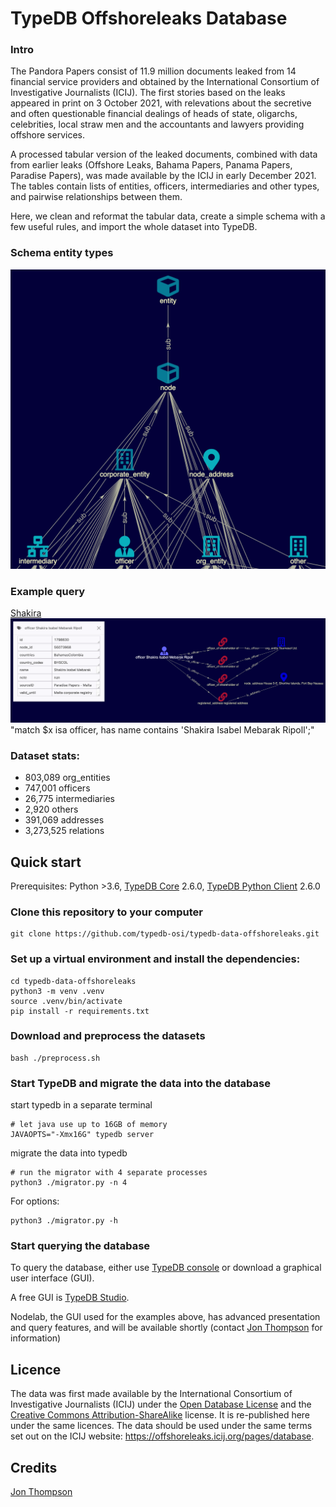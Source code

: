 # TypeDB Offshoreleaks Database

### Intro

The Pandora Papers consist of 11.9 million documents leaked from 14 financial service providers and obtained by the International Consortium of Investigative Journalists (ICIJ). The first stories based on the leaks appeared in print on 3 October 2021, with relevations about the secretive and often questionable financial dealings of heads of state, oligarchs, celebrities, local straw men and the accountants and lawyers providing offshore services.

A processed tabular version of the leaked documents, combined with data from earlier leaks (Offshore Leaks, Bahama Papers, Panama Papers, Paradise Papers), was made available by the ICIJ in early December 2021. The tables contain lists of entities, officers, intermediaries and other types, and pairwise relationships between them. 

Here, we clean and reformat the tabular data, create a simple schema with a few useful rules, and import the whole dataset into TypeDB.

### Schema entity types
![entity types](assets/screenshot_entities.png)


### Example query
[Shakira](https://www.icij.org/investigations/paradise-papers/6069/)
![screenshot_shakira.png](assets/screenshot_shakira.png)
"match $x isa officer, has name contains 'Shakira Isabel Mebarak Ripoll';"

### Dataset stats:
* 803,089 org_entities
* 747,001 officers
* 26,775 intermediaries
* 2,920 others
* 391,069 addresses
* 3,273,525 relations
## Quick start

Prerequisites: Python >3.6, [TypeDB Core](https://vaticle.com/download#core) 2.6.0, [TypeDB Python Client](https://docs.vaticle.com/docs/client-api/python) 2.6.0

### Clone this repository to your computer

```shell
git clone https://github.com/typedb-osi/typedb-data-offshoreleaks.git
```

### Set up a virtual environment and install the dependencies:

```shell
cd typedb-data-offshoreleaks
python3 -m venv .venv
source .venv/bin/activate
pip install -r requirements.txt
```

### Download and preprocess the datasets

```shell
bash ./preprocess.sh
```

### Start TypeDB and migrate the data into the database

start typedb in a separate terminal
```shell
# let java use up to 16GB of memory
JAVAOPTS="-Xmx16G" typedb server
```
migrate the data into typedb 
```shell
# run the migrator with 4 separate processes
python3 ./migrator.py -n 4
```
For options:

```shell
python3 ./migrator.py -h
```

### Start querying the database

To query the database, either use [TypeDB console](https://docs.vaticle.com/docs/console/console) or download a graphical user interface (GUI). 

A free GUI is [TypeDB Studio](https://github.com/vaticle/typedb-studio).

Nodelab, the GUI used for the examples above, has advanced presentation and query features, and will be available shortly (contact [Jon Thompson](https://www.linkedin.com/in/jonatanthompson/) for information)

## Licence

The data was first made available by the International Consortium of Investigative Journalists (ICIJ) under the [Open Database License](http://opendatacommons.org/licenses/odbl/1.0/) and the [Creative Commons Attribution-ShareAlike](http://creativecommons.org/licenses/by-sa/3.0/) license. It is re-published here under the same licences. 
The data should be used under the same terms set out on the ICIJ website: https://offshoreleaks.icij.org/pages/database.

## Credits
[Jon Thompson](https://www.linkedin.com/in/jonatanthompson/)